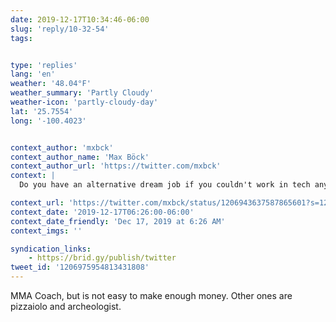 ```yaml
---
date: 2019-12-17T10:34:46-06:00
slug: 'reply/10-32-54'
tags:


type: 'replies'
lang: 'en'
weather: '48.04°F'
weather_summary: 'Partly Cloudy'
weather-icon: 'partly-cloudy-day'
lat: '25.7554'
long: '-100.4023'


context_author: 'mxbck'
context_author_name: 'Max Böck'
context_author_url: 'https://twitter.com/mxbck'
context: |
  Do you have an alternative dream job if you couldn't work in tech anymore? The only other jobs I've ever been good at are paramedic and struggling musician.

context_url: 'https://twitter.com/mxbck/status/1206943637587865601?s=12'
context_date: '2019-12-17T06:26:00-06:00'
context_date_friendly: 'Dec 17, 2019 at 6:26 AM'
context_imgs: ''

syndication_links:
    - https://brid.gy/publish/twitter
tweet_id: '1206975954813431808'
---
```

MMA Coach, but is not easy to make enough money. Other ones are pizzaiolo and archeologist. 